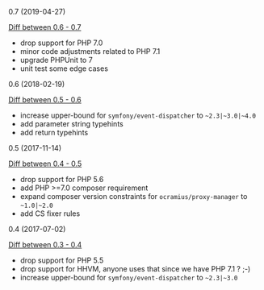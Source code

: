 0.7 (2019-04-27)

[Diff between 0.6 - 0.7](https://github.com/spiechu/lazy-pimple/compare/0.6...0.7)

  * drop support for PHP 7.0
  * minor code adjustments related to PHP 7.1
  * upgrade PHPUnit to 7
  * unit test some edge cases

0.6 (2018-02-19)

[Diff between 0.5 - 0.6](https://github.com/spiechu/lazy-pimple/compare/0.5...0.6)

  * increase upper-bound for `symfony/event-dispatcher` to `~2.3|~3.0|~4.0`
  * add parameter string typehints
  * add return typehints

0.5 (2017-11-14)

[Diff between 0.4 - 0.5](https://github.com/spiechu/lazy-pimple/compare/0.4...0.5)

  * drop support for PHP 5.6
  * add PHP >=7.0 composer requirement
  * expand composer version constraints for `ocramius/proxy-manager` to `~1.0|~2.0`
  * add CS fixer rules

0.4 (2017-07-02)

[Diff between 0.3 - 0.4](https://github.com/spiechu/lazy-pimple/compare/0.3...0.4)

  * drop support for PHP 5.5
  * drop support for HHVM, anyone uses that since we have PHP 7.1 ? ;-)
  * increase upper-bound for `symfony/event-dispatcher` to `~2.3|~3.0`

